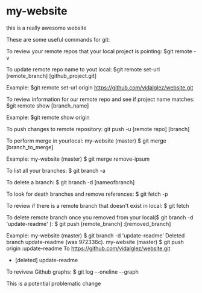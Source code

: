 # my-website

this is a really awesome website

These are some useful commands for git:

To review your remote repos that your local project is pointing: $git remote -v

To update remote repo name to yout local: $git remote set-url [remote_branch] [github_project.git]

Example:
$git remote set-url origin https://github.com/vidalglez/website.git

To review information for our remote repo and see if project name matches: $git remote show [branch_name]

Example:
$git remote show origin

To push changes to remote repository: git push -u [remote repo] [branch]

To perform merge in yourlocal: my-website (master) $ git merge [branch_to_merge]

Example: my-website (master) $ git merge remove-ipsum

To list all your branches: $ git branch -a

To delete a branch: $ git branch -d [nameofbranch]

To look for death branches and remove references: $ git fetch -p

To review if there is a remote branch that doesn't exist in local: $ git fetch

To delete remote branch once you removed from your local($ git branch -d 'update-readme' ): $ git push [remote_branch] :[removed_branch]

Example: 
my-website (master) $ git branch -d 'update-readme'
Deleted branch update-readme (was 972336c).
my-website (master) $ git push origin :update-readme
To https://github.com/vidalglez/website.git
 - [deleted]         update-readme

To revivew Github graphs: $ git log --oneline --graph

This is a potential problematic change
